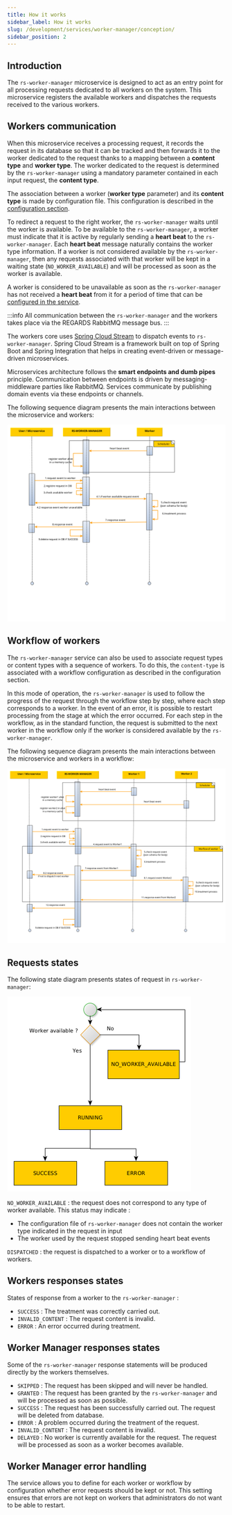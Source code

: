 ```yaml
---
title: How it works
sidebar_label: How it works
slug: /development/services/worker-manager/conception/
sidebar_position: 2
---
```


## Introduction

The `rs-worker-manager` microservice is designed to act as an entry point for all processing requests dedicated to all
workers on the system. This microservice registers the available workers and dispatches the requests received to the
various workers.

## Workers communication

When this microservice receives a processing request, it records the request in its database so that it can be
tracked and then forwards it to the worker dedicated to the request thanks to a mapping between a **content type** and
**worker type**. The worker dedicated to the request is determined by the `rs-worker-manager` using a mandatory
parameter contained in each input request, the **content type**.

The association between a worker (**worker type** parameter) and its **content type** is made by configuration file.
This configuration is described in the [configuration section](./configuration/import-export.md).

To redirect a request to the right worker, the `rs-worker-manager` waits until the worker is available. To be available
to the `rs-worker-manager`, a worker must indicate that it is active by regularly sending a **heart beat** to the
`rs-worker-manager`. Each **heart beat** message naturally contains the worker type information.
If a worker is not considered available by the `rs-worker-manager`, then any requests associated with that worker will
be kept in a waiting state (`NO_WORKER_AVAILABLE`) and will be processed as soon as the worker is available.

A worker is considered to be unavailable as soon as the `rs-worker-manager` has not received a **heart beat** from it
for a period of time that can be [configured in the service](./configuration/static-configuration.md).

:::info
All communication between the `rs-worker-manager` and the workers takes place via the REGARDS RabbitMQ message bus.
:::

The workers core uses [Spring Cloud Stream](https://spring.io/projects/spring-cloud-stream) to dispatch events
to `rs-worker-manager`. Spring Cloud Stream is a framework built on top of Spring Boot and Spring Integration that
helps in creating event-driven or message-driven microservices.

Microservices architecture follows the **smart endpoints and dumb pipes** principle. Communication between endpoints is
driven by messaging-middleware parties like RabbitMQ. Services communicate by publishing domain events via these
endpoints or channels.

The following sequence diagram presents the main interactions between the microservice and workers:

![workermanager_sequence_diagram](src/workermanager_sequence_diagram.png)

## Workflow of workers

The `rs-worker-manager` service can also be used to associate request types or content types with a sequence of workers.
To do this, the `content-type` is associated with a workflow configuration as described in the configuration section.

In this mode of operation, the `rs-worker-manager` is used to follow the progress of the request through the workflow
step by
step, where each step corresponds to a worker.
In the event of an error, it is possible to restart processing from the stage at which the error occurred.
For each step in the workflow, as in the standard function, the request is submitted to the next worker in the workflow
only if the worker is considered available by the `rs-worker-manager`.

The following sequence diagram presents the main interactions between the microservice and workers in a workflow:

![workermanager_workflow_sequence_diagram](src/workermanager_workflow_sequence_diagram.png)

## Requests states

The following state diagram presents states of request in `rs-worker-manager`:

![workermanager_request_state_diagram](src/workermanager_request_state_diagram.png)

`NO_WORKER_AVAILABLE` : the request does not correspond to any type of worker available. This status may indicate :

* The configuration file of `rs-worker-manager` does not contain the worker type indicated in the request in input
* The worker used by the request stopped sending heart beat events

`DISPATCHED` : the request is dispatched to a worker or to a workflow of workers.

## Workers responses states

States of response from a worker to the `rs-worker-manager` :

* `SUCCESS` : The treatment was correctly carried out.
* `INVALID_CONTENT` : The request content is invalid.
* `ERROR` : An error occurred during treatment.

## Worker Manager responses states

Some of the `rs-worker-manager` response statements will be produced directly by the workers themselves.

* `SKIPPED` : The request has been skipped and will never be handled.
* `GRANTED` : The request has been granted by the `rs-worker-manager` and will be processed as soon as possible.
* `SUCCESS` : The request has been successfully carried out. The request will be deleted from database.
* `ERROR` : A problem occurred during the treatment of the request.
* `INVALID_CONTENT` : The request content is invalid.
* `DELAYED` : No worker is currently available for the request. The request will be processed as soon as a
  worker becomes available.


## Worker Manager error handling

The service allows you to define for each worker or workflow by configuration whether error requests should be kept or not. This setting ensures that errors are not kept on workers that administrators do not want to be able to restart.



